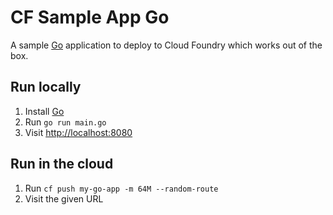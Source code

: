 # CF Sample App Go

A sample [Go](https://golang.org/) application to deploy to Cloud Foundry which works out of the box.

## Run locally

1. Install [Go](https://golang.org/doc/install)
1. Run `go run main.go`
1. Visit <http://localhost:8080>

## Run in the cloud

1. Run `cf push my-go-app -m 64M --random-route`
1. Visit the given URL

